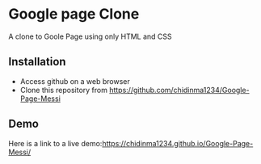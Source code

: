 # **Google page Clone**

A clone to Goole Page using only HTML and CSS

## **Installation**

- Access github on a web browser
- Clone this repository from https://github.com/chidinma1234/Google-Page-Messi

## **Demo**

Here is a link to a live demo:https://chidinma1234.github.io/Google-Page-Messi/
